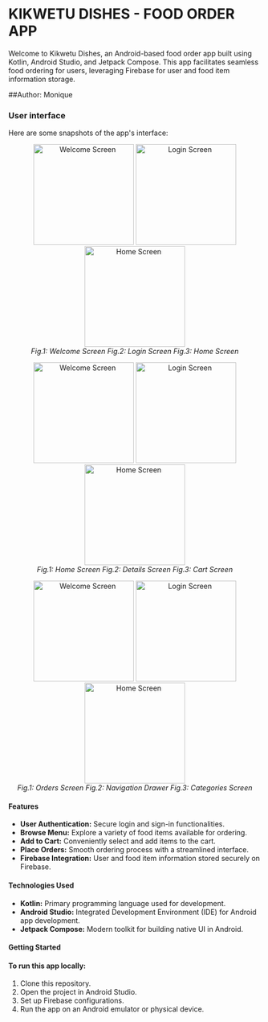 # KIKWETU DISHES - FOOD ORDER APP

Welcome to Kikwetu Dishes, an Android-based food order app built using Kotlin, Android Studio, and Jetpack Compose. This app facilitates seamless food ordering for users, leveraging Firebase for user and food item information storage.

##Author: Monique

### User interface

Here are some snapshots of the app's interface:

<p align="center">
  <img src="https://res.cloudinary.com/djlcnpdtn/image/upload/v1703069173/Screenshot_2023-12-13-09-03-39-92_d42a69640004e207fe0a913222474de8_x7lfod.jpg" width="200" alt="Welcome Screen">
  <img src="https://res.cloudinary.com/djlcnpdtn/image/upload/v1703069174/Screenshot_2023-12-13-09-03-48-81_d42a69640004e207fe0a913222474de8_rnrqjc.jpg" width="200" alt="Login Screen">
  <img src="https://res.cloudinary.com/djlcnpdtn/image/upload/v1703069175/Screenshot_2023-12-13-09-03-54-90_d42a69640004e207fe0a913222474de8_mvibcv.jpg" width="200" alt="Home Screen">
  <br/>
  <em>Fig.1: Welcome Screen</em>
  <em>Fig.2: Login Screen</em>
  <em>Fig.3: Home Screen</em>
</p>
<p align="center">
  <img src="https://res.cloudinary.com/djlcnpdtn/image/upload/v1703069173/Screenshot_2023-12-13-09-05-02-01_d42a69640004e207fe0a913222474de8_cgupbk.jpg" width="200" alt="Welcome Screen">
  <img src="https://res.cloudinary.com/djlcnpdtn/image/upload/v1703069179/Screenshot_2023-12-13-09-18-21-26_d42a69640004e207fe0a913222474de8_kuhddq.jpg" width="200" alt="Login Screen">
  <img src="https://res.cloudinary.com/djlcnpdtn/image/upload/v1703069184/Screenshot_2023-12-13-09-05-25-01_d42a69640004e207fe0a913222474de8_yhryby.jpg" width="200" alt="Home Screen">
  <br/>
  <em>Fig.1: Home Screen</em>
  <em>Fig.2: Details Screen</em>
  <em>Fig.3: Cart Screen</em>
</p>
<p align="center">
  <img src="https://res.cloudinary.com/djlcnpdtn/image/upload/v1703069174/Screenshot_2023-12-13-09-07-00-41_d42a69640004e207fe0a913222474de8_cq40ry.jpg" width="200" alt="Welcome Screen">
  <img src="https://res.cloudinary.com/djlcnpdtn/image/upload/v1703069173/Screenshot_2023-12-13-09-05-10-22_d42a69640004e207fe0a913222474de8_pgbmtm.jpg" width="200" alt="Login Screen">
  <img src="https://res.cloudinary.com/djlcnpdtn/image/upload/v1703069182/Screenshot_2023-12-13-09-17-39-50_d42a69640004e207fe0a913222474de8_xxsdcg.jpg" width="200" alt="Home Screen">
  <br/>
  <em>Fig.1: Orders Screen</em>
  <em>Fig.2: Navigation Drawer</em>
  <em>Fig.3: Categories Screen</em>
</p>

#### Features

- **User Authentication:** Secure login and sign-in functionalities.
- **Browse Menu:** Explore a variety of food items available for ordering.
- **Add to Cart:** Conveniently select and add items to the cart.
- **Place Orders:** Smooth ordering process with a streamlined interface.
- **Firebase Integration:** User and food item information stored securely on Firebase.

#### Technologies Used

- **Kotlin:** Primary programming language used for development.
- **Android Studio:** Integrated Development Environment (IDE) for Android app development.
- **Jetpack Compose:** Modern toolkit for building native UI in Android.

#### Getting Started

#### To run this app locally:

1. Clone this repository.
2. Open the project in Android Studio.
3. Set up Firebase configurations.
4. Run the app on an Android emulator or physical device.

